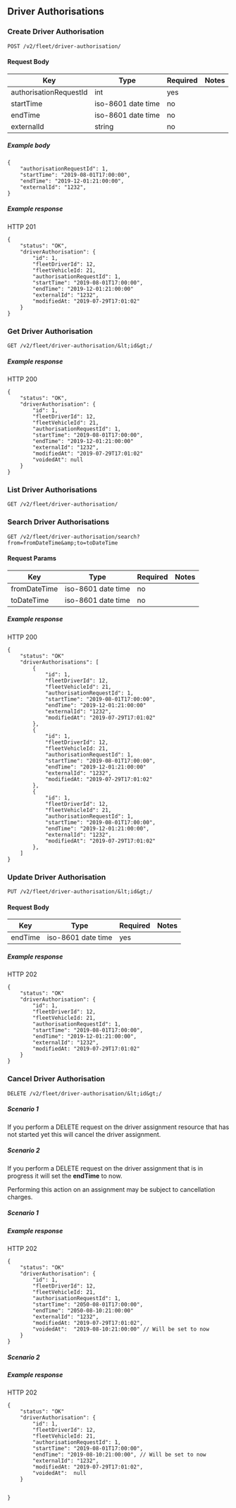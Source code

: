 ## Driver Authorisations

### Create Driver Authorisation

`POST /v2/fleet/driver-authorisation/`

#### Request Body

| Key | Type | Required | Notes |
| --- | --- | --- | --- |
| authorisationRequestId | int | yes |  |
| startTime | iso-8601 date time | no |  |
| endTime | iso-8601 date time | no |  |
| externalId | string | no |  |

##### Example body

```
{
    "authorisationRequestId": 1,
    "startTime": "2019-08-01T17:00:00",
    "endTime": "2019-12-01:21:00:00",
    "externalId": "1232",
}
```

##### Example response

HTTP 201

```
{
    "status": "OK",
    "driverAuthorisation": {
        "id": 1,
        "fleetDriverId": 12,
        "fleetVehicleId: 21,
        "authorisationRequestId": 1,
        "startTime": "2019-08-01T17:00:00",
        "endTime": "2019-12-01:21:00:00"
        "externalId": "1232",
        "modifiedAt: "2019-07-29T17:01:02"
    }
}
```

### Get Driver Authorisation
`GET /v2/fleet/driver-authorisation/&lt;id&gt;/`

##### Example response

HTTP 200

```
{
    "status": "OK",
    "driverAuthorisation": {
        "id": 1,
        "fleetDriverId": 12,
        "fleetVehicleId": 21,
        "authorisationRequestId": 1,
        "startTime": "2019-08-01T17:00:00",
        "endTime": "2019-12-01:21:00:00"
        "externalId": "1232",
        "modifiedAt": "2019-07-29T17:01:02"
        "voidedAt": null
    }
}
```

### List Driver Authorisations

`GET /v2/fleet/driver-authorisation/`


### Search Driver Authorisations

`GET /v2/fleet/driver-authorisation/search?from=fromDateTime&amp;to=toDateTime`

#### Request Params

| Key | Type | Required | Notes |
| --- | --- | --- | --- |
| fromDateTime | iso-8601 date time | no |  |
| toDateTime | iso-8601 date time | no |  |

##### Example response

HTTP 200

```
{
    "status": "OK"
    "driverAuthorisations": [
        {
            "id": 1,
            "fleetDriverId": 12,
            "fleetVehicleId": 21,
            "authorisationRequestId": 1,
            "startTime": "2019-08-01T17:00:00",
            "endTime": "2019-12-01:21:00:00"
            "externalId": "1232",
            "modifiedAt": "2019-07-29T17:01:02"
        },
        {
            "id": 1,
            "fleetDriverId": 12,
            "fleetVehicleId: 21,
            "authorisationRequestId": 1,
            "startTime": "2019-08-01T17:00:00",
            "endTime": "2019-12-01:21:00:00"
            "externalId": "1232",
            "modifiedAt: "2019-07-29T17:01:02"
        },
        {
            "id": 1,
            "fleetDriverId": 12,
            "fleetVehicleId": 21,
            "authorisationRequestId": 1,
            "startTime": "2019-08-01T17:00:00",
            "endTime": "2019-12-01:21:00:00",
            "externalId": "1232",
            "modifiedAt": "2019-07-29T17:01:02"
        },
    ]
}
```

### Update Driver Authorisation

`PUT /v2/fleet/driver-authorisation/&lt;id&gt;/`

#### Request Body

| Key | Type | Required | Notes |
| --- | --- | --- | --- |
| endTime | iso-8601 date time | yes |  |

##### Example response

HTTP 202

```
{
    "status": "OK"
    "driverAuthorisation": {
        "id": 1,
        "fleetDriverId": 12,
        "fleetVehicleId: 21,
        "authorisationRequestId": 1,
        "startTime": "2019-08-01T17:00:00",
        "endTime": "2019-12-01:21:00:00",
        "externalId": "1232",
        "modifiedAt: "2019-07-29T17:01:02"
    }
}
```

### Cancel Driver Authorisation

`DELETE /v2/fleet/driver-authorisation/&lt;id&gt;/`

##### Scenario 1

If you perform a DELETE request on the driver assignment resource that has not started yet this will cancel the driver assignment.

##### Scenario 2

If you perform a DELETE request on the driver assignment that is in progress it will set the **endTime** to now.

Performing this action on an assignment may be subject to cancellation charges.

##### Scenario 1 

##### Example response

HTTP 202

```
{
    "status": "OK"
    "driverAuthorisation": {
        "id": 1,
        "fleetDriverId": 12,
        "fleetVehicleId: 21,
        "authorisationRequestId": 1,
        "startTime": "2050-08-01T17:00:00",
        "endTime": "2050-08-10:21:00:00"
        "externalId": "1232",
        "modifiedAt: "2019-07-29T17:01:02",
        "voidedAt":  "2019-08-10:21:00:00" // Will be set to now
    }
}
```

##### Scenario 2 

##### Example response

HTTP 202

```
{
    "status": "OK"
    "driverAuthorisation": {
        "id": 1,
        "fleetDriverId": 12,
        "fleetVehicleId: 21,
        "authorisationRequestId": 1,
        "startTime": "2019-08-01T17:00:00",
        "endTime": "2019-08-10:21:00:00", // Will be set to now
        "externalId": "1232",
        "modifiedAt: "2019-07-29T17:01:02",
        "voidedAt":  null
    }


}
```
